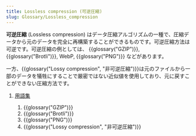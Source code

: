 ```yaml
---
title: Lossless compression (可逆圧縮)
slug: Glossary/Lossless_compression
---
```

**可逆圧縮** (Lossless compression) はデータ圧縮アルゴリズムの一種で、圧縮データから元のデータを完全に再構築することができるものです。可逆圧縮方法は可逆です。可逆圧縮の例としては、 {{glossary("GZIP")}}, {{glossary("Brotli")}}, WebP, {{glossary("PNG")}} などがあります。

一方、{{glossary("Lossy compression", "非可逆圧縮")}}は元のファイルから一部のデータを犠牲にすることで厳密ではない近似値を使用しており、元に戻すことができない圧縮方法です。

1. [用語集](/ja/docs/Glossary)

    1. {{glossary("GZIP")}}
    2. {{glossary("Brotli")}}
    3. {{glossary("PNG")}}
    4. {{glossary("Lossy compression", "非可逆圧縮")}}
